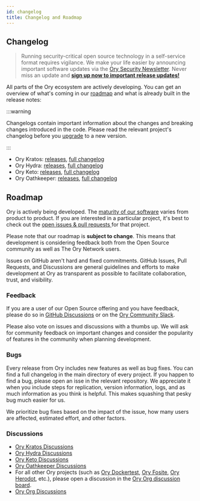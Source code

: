 ```yaml
---
id: changelog
title: Changelog and Roadmap
---
```


## Changelog

> Running security-critical open source technology in a self-service format requires vigilance. We make your life easier by
> announcing important software updates via the [Ory Security Newsletter](http://eepurl.com/di390P). Never miss an update and
> **[sign up now to important release updates!](http://eepurl.com/di390P)**

All parts of the Ory ecosystem are actively developing. You can get an overview of what's coming in our [roadmap](./roadmap.md)
and what is already built in the release notes:

:::warning

Changelogs contain important information about the changes and breaking changes introduced in the code. Please read the relevant
project's changelog before you [upgrade](./upgrading.md) to a new version.

:::

- Ory Kratos: [releases](https://github.com/ory/kratos/releases),
  [full changelog](https://github.com/ory/kratos/blob/master/CHANGELOG.md)
- Ory Hydra: [releases](https://github.com/ory/hydra/releases),
  [full changelog](https://github.com/ory/hydra/blob/master/CHANGELOG.md)
- Ory Keto: [releases](https://github.com/ory/keto/releases),
  [full changelog](https://github.com/ory/keto/blob/master/CHANGELOG.md)
- Ory Oathkeeper: [releases](https://github.com/ory/oathkeeper/releases),
  [full changelog](https://github.com/ory/oathkeeper/blob/master/CHANGELOG.md)

## Roadmap

Ory is actively being developed. The [maturity of our software](versioning.md) varies from product to product. If you are
interested in a particular project, it's best to check out the [open issues & pull requests ](#milestones-issues-pull-requests)
for that project.

Please note that our roadmap is **subject to change**. This means that development is considering feedback both from the Open
Source community as well as The Ory Network users.

Issues on GitHub aren't hard and fixed commitments. GitHub Issues, Pull Requests, and Discussions are general guidelines and
efforts to make development at Ory as transparent as possible to facilitate collaboration, trust, and visibility.

### Feedback

If you are a user of our Open Source offering and you have feedback, please do so in [GitHub Discussions](#discussions) or on the
[Ory Community Slack](https://slack.ory.sh/).

Please also vote on issues and discussions with a thumbs up. We will ask for community feedback on important changes and consider
the popularity of features in the community when planning development.

### Bugs

Every release from Ory includes new features as well as bug fixes. You can find a full changelog in the main directory of every
project. If you happen to find a bug, please open an isse in the relevant repository. We appreciate it when you include steps for
replication, version information, logs, and as much information as you think is helpful. This makes squashing that pesky bug much
easier for us.

We prioritize bug fixes based on the impact of the issue, how many users are affected, estimated effort, and other factors.

### Discussions

- [Ory Kratos Discussions](https://github.com/ory/kratos/discussions)
- [Ory Hydra Discussions](https://github.com/ory/hydra/discussions)
- [Ory Keto Discussions](https://github.com/ory/keto/discussions)
- [Ory Oathkeeper Discussions](https://github.com/ory/oathkeeper/discussions)
- For all other Ory projects (such as [Ory Dockertest](https://github.com/ory/dockertest/),
  [Ory Fosite](https://github.com/ory/fosite/), [Ory Herodot](https://github.com/ory/herodot/), etc.), please open a discussion in
  the [Ory Org discussion board](https://github.com/orgs/ory/discussions).
- [Ory Org Discussions](https://github.com/orgs/ory/discussions)
